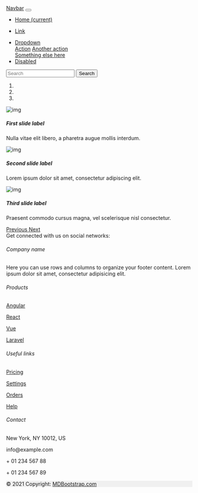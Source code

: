 <!doctype html>
<html>
<head>
<title>Bootstrap</title>
<link	rel="stylesheet"	href="https://cdnjs.cloudflare.com/ajax/libs/font- awesome/6.4.0/css/all.min.css" integrity="sha512- iecdLmaskl7CVkqkXNQ/ZH/XLlvWZOJyj7Yy7tcenmpD1ypASozpmT/E0iPtmFIB46ZmdtAc9eN BvH0H/ZpiBw==" crossorigin="anonymous" referrerpolicy="no-referrer" />
<script src="https://code.jquery.com/jquery-3.5.1.slim.min.js" integrity="sha384- DfXdz2htPH0lsSSs5nCTpuj/zy4C+OGpamoFVy38MVBnE+IbbVYUew+OrCXaRkfj" crossorigin="anonymous"></script>
<script	src="https://cdn.jsdelivr.net/npm/popper.js@1.16.1/dist/umd/popper.min.js" integrity="sha384- 9/reFTGAW83EW2RDu2S0VKaIzap3H66lZH81PoYlFhbGU+6BZp6G7niu735Sk7lN"
crossorigin="anonymous"></script>
<script src="https://cdn.jsdelivr.net/npm/bootstrap@4.5.3/dist/js/bootstrap.min.js" integrity="sha384- w1Q4orYjBQndcko6MimVbzY0tgp4pWB4lZ7lr30WKz0vr/aWKhXdBNmNb5D92v7s" crossorigin="anonymous"></script>
<link	rel="stylesheet"
href="https://cdn.jsdelivr.net/npm/bootstrap@4.5.3/dist/css/bootstrap.min.css" integrity="sha384- TX8t27EcRE3e/ihU7zmQxVncDAy5uIKz4rEkgIXeMed4M0jlfIDPvg6uqKI2xXr2" crossorigin="anonymous">

</head>
<body>
<nav class="navbar navbar-expand-lg navbar-light bg-light">
<a class="navbar-brand" href="#">Navbar</a>
<button class="navbar-toggler" type="button" data-toggle="collapse" data- target="#navbarSupportedContent" aria-controls="navbarSupportedContent" aria- expanded="false" aria-label="Toggle navigation">
<span class="navbar-toggler-icon"></span>
</button>

<div class="collapse navbar-collapse" id="navbarSupportedContent">
<ul class="navbar-nav mr-auto">
<li class="nav-item active">
<a class="nav-link" href="#">Home <span class="sr-only">(current)</span></a> </li>
<li class="nav-item">
 
<a class="nav-link" href="#">Link</a>
</li>
<li class="nav-item dropdown">
<a class="nav-link dropdown-toggle" href="#" id="navbarDropdown" role="button" data-toggle="dropdown" aria-haspopup="true" aria-expanded="false"> Dropdown
</a>
<div class="dropdown-menu" aria-labelledby="navbarDropdown">
<a class="dropdown-item" href="#">Action</a>
<a class="dropdown-item" href="#">Another action</a>
<div class="dropdown-divider"></div>
<a class="dropdown-item" href="#">Something else here</a> </div>
</li>
<li class="nav-item">
<a class="nav-link disabled" href="#" tabindex="-1" aria-disabled="true">Disabled</a>
</li>
</ul>
<form class="form-inline my-2 my-lg-0">
<input	class="form-control	mr-sm-2"	type="search"	placeholder="Search"	aria- label="Search">
<button class="btn btn-outline-success my-2 my-sm-0" type="submit">Search</button>
</form>
</div>
</nav>
<div id="carouselExampleCaptions" class="carousel slide" data-ride="carousel">
<ol class="carousel-indicators">
<li data-target="#carouselExampleCaptions" data-slide-to="0" class="active"></li>
<li data-target="#carouselExampleCaptions" data-slide-to="1"></li>
<li data-target="#carouselExampleCaptions" data-slide-to="2"></li> </ol>
<div class="carousel-inner">
<div class="carousel-item active">
<img src="flower1.jpg" class="d-block w-100" alt="img">
<div class="carousel-caption d-none d-md-block">
<h5>First slide label</h5>
<p>Nulla vitae elit libero, a pharetra augue mollis interdum.</p> </div>
</div>
<div class="carousel-item">
<img src="flower2.jpg" class="d-block w-100" alt="img">
<div class="carousel-caption d-none d-md-block">
<h5>Second slide label</h5>
<p>Lorem ipsum dolor sit amet, consectetur adipiscing elit.</p> </div>
</div>
<div class="carousel-item">
<img src="flower3.jpg" class="d-block w-100" alt="img">
 
<div class="carousel-caption d-none d-md-block">
<h5>Third slide label</h5>
<p>Praesent commodo cursus magna, vel scelerisque nisl consectetur.</p>
</div>
</div>
</div>
<a	class="carousel-control-prev"	href="#carouselExampleCaptions"	role="button"	data- slide="prev">
<span class="carousel-control-prev-icon" aria-hidden="true"></span>
<span class="sr-only">Previous</span>
</a>
<a	class="carousel-control-next"	href="#carouselExampleCaptions"	role="button"	data- slide="next">
<span class="carousel-control-next-icon" aria-hidden="true"></span>
<span class="sr-only">Next</span>
</a>
</div>
<!-- Footer -->
<footer class="text-center text-lg-start bg-light text-muted">
<!-- Section: Social media -->
<section class="d-flex justify-content-center justify-content-lg-between p-4 border-bottom">
<!-- Left -->
<div class="me-5 d-none d-lg-block">
<span>Get connected with us on social networks:</span>
</div>
<!-- Left -->

<!-- Right -->
<div>
<a href="" class="me-4 text-reset">
<i class="fab fa-facebook-f"></i>
</a>
<a href="" class="me-4 text-reset">
<i class="fab fa-twitter"></i>
</a>
<a href="" class="me-4 text-reset">
<i class="fab fa-google"></i>
</a>
<a href="" class="me-4 text-reset">
<i class="fab fa-instagram"></i>
</a>
<a href="" class="me-4 text-reset">
 
<i class="fab fa-linkedin"></i>
</a>
<a href="" class="me-4 text-reset">
<i class="fab fa-github"></i>
</a>
</div>
<!-- Right -->
</section>
<!-- Section: Social media -->

<!-- Section: Links -->
<section class="">
<div class="container text-center text-md-start mt-5">
<!-- Grid row -->
<div class="row mt-3">
<!-- Grid column -->
<div class="col-md-3 col-lg-4 col-xl-3 mx-auto mb-4">
<!-- Content -->
<h6 class="text-uppercase fw-bold mb-4">
<i class="fas fa-gem me-3"></i>Company name
</h6>
<p>
Here you can use rows and columns to organize your footer content. Lorem ipsum dolor sit amet, consectetur adipisicing elit.
</p>
</div>
<!-- Grid column -->

<!-- Grid column -->
<div class="col-md-2 col-lg-2 col-xl-2 mx-auto mb-4">
<!-- Links -->
<h6 class="text-uppercase fw-bold mb-4"> Products
</h6>
<p>
<a href="#!" class="text-reset">Angular</a>
</p>
<p>
<a href="#!" class="text-reset">React</a>
</p>
<p>
<a href="#!" class="text-reset">Vue</a>
</p>
 
<p>
<a href="#!" class="text-reset">Laravel</a>
</p>
</div>
<!-- Grid column -->

<!-- Grid column -->
<div class="col-md-3 col-lg-2 col-xl-2 mx-auto mb-4">
<!-- Links -->
<h6 class="text-uppercase fw-bold mb-4"> Useful links </h6>
<p>
<a href="#!" class="text-reset">Pricing</a>
</p>
<p>
<a href="#!" class="text-reset">Settings</a>
</p>
<p>
<a href="#!" class="text-reset">Orders</a>
</p>
<p>
<a href="#!" class="text-reset">Help</a>
</p>
</div>
<!-- Grid column -->

<!-- Grid column -->
<div class="col-md-4 col-lg-3 col-xl-3 mx-auto mb-md-0 mb-4">
<!-- Links -->
<h6 class="text-uppercase fw-bold mb-4">Contact</h6>
<p><i class="fas fa-home me-3"></i> New York, NY 10012, US</p>
<p>
<i class="fas fa-envelope me-3"></i> info@example.com
</p>
<p><i class="fas fa-phone me-3"></i> + 01 234 567 88</p>
<p><i class="fas fa-print me-3"></i> + 01 234 567 89</p>
</div>
<!-- Grid column -->
</div>
<!-- Grid row -->
</div>
 
</section>
<!-- Section: Links -->

<!-- Copyright -->
<div class="text-center p-4" style="background-color: rgba(0, 0, 0, 0.05);"> ©
2021 Copyright:
<a class="text-reset fw-bold" href="https://mdbootstrap.com/">MDBootstrap.com</a>
</div>
<!-- Copyright -->
</footer>
<!-- Footer -->
</body>
</html>
